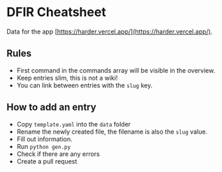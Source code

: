 # DFIR Cheatsheet

Data for the app [https://harder.vercel.app/](https://harder.vercel.app/).

## Rules

- First command in the commands array will be visible in the overview.
- Keep entries slim, this is not a wiki!
- You can link between entries with the `slug` key.

## How to add an entry

- Copy `template.yaml` into the `data` folder
- Rename the newly created file, the filename is also the `slug` value.
- Fill out information.
- Run `python gen.py`
- Check if there are any errors
- Create a pull request
